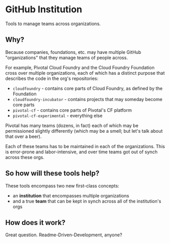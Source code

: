 # GitHub Institution

Tools to manage teams across organizations.


## Why?

Because companies, foundations, etc. may have multiple GitHub
"organizations" that they manage teams of people across.

For example, Pivotal Cloud Foundry and the Cloud Foundry Foundation
cross over multiple organizations, each of which has a distinct
purpose that describes the code in the org's repositories:

* `cloudfoundry` - contains core parts of Cloud Foundry, as defined by the Foundation
* `cloudfoundry-incubator` - contains projects that may someday become core parts
* `pivotal-cf` - contains core parts of Pivotal's CF platform
* `pivotal-cf-experimental` - everything else

Pivotal has many teams (dozens, in fact) each of which may be
permissioned slightly differently (which may be a smell; but let's
talk about that over a beer).

Each of these teams has to be maintained in each of the
organizations. This is error-prone and labor-intensive, and over time
teams got out of synch across these orgs.


## So how will these tools help?

These tools encompass two new first-class concepts:

* an __institution__ that encompasses multiple organizations
* and a true __team__ that can be kept in synch across all of the institution's orgs


## How does it work?

Great question. Readme-Driven-Development, anyone?
